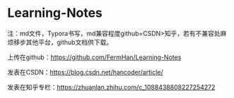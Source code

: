 # Learning-Notes
注：md文件，Typora书写，md兼容程度github=CSDN>知乎，若有不兼容处麻烦移步其他平台，github文档供下载。

上传在github：https://github.com/FermHan/Learning-Notes 

发表在CSDN：https://blog.csdn.net/hancoder/article/

发表在知乎专栏：https://zhuanlan.zhihu.com/c_1088438808227254272

